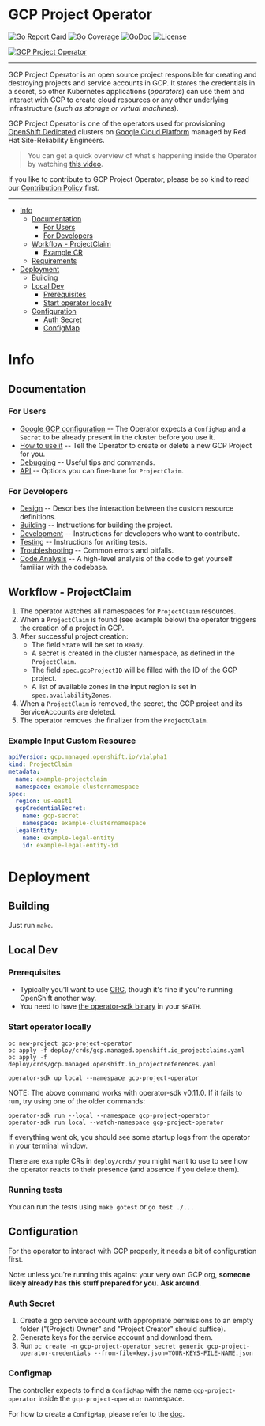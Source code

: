 # GCP Project Operator

[![Go Report Card](https://goreportcard.com/badge/github.com/openshift/gcp-project-operator)](https://goreportcard.com/report/github.com/openshift/gcp-project-operator)
![Go Coverage](./coverage_badge.png)
[![GoDoc](https://godoc.org/github.com/openshift/gcp-project-operator?status.svg)](https://pkg.go.dev/mod/github.com/openshift/gcp-project-operator)
[![License](https://img.shields.io/:license-apache-blue.svg)](http://www.apache.org/licenses/LICENSE-2.0.html)

[![GCP Project Operator](./docs/images/gcpprojectoperator.png)](https://github.com/openshift/gcp-project-operator)

----
GCP Project Operator is an open source project responsible for creating and destroying projects and service accounts in GCP.
It stores the credentials in a secret, so other Kubernetes applications (_operators_) can use them and interact with GCP to create cloud resources or any other underlying infrastructure (_such as storage or virtual machines_).

GCP Project Operator is one of the operators used for provisioning [OpenShift Dedicated](https://www.openshift.com/products/dedicated/) clusters on [Google Cloud Platform](https://cloud.google.com/) managed by Red Hat Site-Reliability Engineers.

> You can get a quick overview of what's happening inside the Operator by watching [this video](https://www.youtube.com/watch?v=BQmvN9248sI).

If you like to contribute to GCP Project Operator, please be so kind to read our [Contribution Policy](./docs/CONTRIBUTING.md) first.

----

* [Info](#info)
   * [Documentation](#documentation)
      * [For Users](#for-users)
      * [For Developers](#for-developers)
   * [Workflow - ProjectClaim](#workflow---projectclaim)
      * [Example CR](#example-cr)
   * [Requirements](#requirements)
* [Deployment](#deployment)
   * [Building](#building)
   * [Local Dev](#local-dev)
      * [Prerequisites](#prerequisites)
      * [Start operator locally](#start-operator-locally)
   * [Configuration](#configuration)
      * [Auth Secret](#auth-secret)
      * [ConfigMap](#ConfigMap)

# Info

## Documentation

### For Users

* [Google GCP configuration](./docs/gcpconfig.md) -- The Operator expects a `ConfigMap` and a `Secret` to be already present in the cluster before you use it.
* [How to use it](./docs/userstory.md) -- Tell the Operator to create or delete a new GCP Project for you.
* [Debugging](./docs/debug.md) -- Useful tips and commands.
* [API](./docs/api.md) -- Options you can fine-tune for `ProjectClaim`.

### For Developers

* [Design](./docs/design.md) -- Describes the interaction between the custom resource definitions.
* [Building](./docs/building.md) -- Instructions for building the project.
* [Development](./docs/development.md) -- Instructions for developers who want to contribute.
* [Testing](./docs/testing.md) -- Instructions for writing tests.
* [Troubleshooting](./docs/troubleshooting.md) -- Common errors and pitfalls.
* [Code Analysis](./docs/analyze.md) -- A high-level analysis of the code to get yourself familiar with the codebase.


## Workflow - ProjectClaim

1. The operator watches all namespaces for `ProjectClaim` resources.
2. When a `ProjectClaim` is found (see example below) the operator triggers the creation of a project in GCP.
3. After successful project creation:
    * The field `State` will be set to `Ready`.
    * A secret is created in the cluster namespace, as defined in the `ProjectClaim`.
    * The field `spec.gcpProjectID` will be filled with the ID of the GCP project.
    * A list of available zones in the input region is set in `spec.availabilityZones`.
4. When a `ProjectClaim` is removed, the secret, the GCP project and its ServiceAccounts are deleted.
5. The operator removes the finalizer from the `ProjectClaim`.

### Example Input Custom Resource

```yaml
apiVersion: gcp.managed.openshift.io/v1alpha1
kind: ProjectClaim
metadata:
  name: example-projectclaim
  namespace: example-clusternamespace
spec:
  region: us-east1
  gcpCredentialSecret:
    name: gcp-secret
    namespace: example-clusternamespace
  legalEntity:
    name: example-legal-entity
    id: example-legal-entity-id
```

# Deployment

## Building

Just run `make`.

## Local Dev

### Prerequisites

* Typically you'll want to use [CRC](https://github.com/code-ready/crc/), though it's fine if you're running OpenShift another way.
* You need to have [the operator-sdk binary](https://github.com/operator-framework/operator-sdk/releases) in your `$PATH`.

### Start operator locally

```
oc new-project gcp-project-operator
oc apply -f deploy/crds/gcp.managed.openshift.io_projectclaims.yaml
oc apply -f deploy/crds/gcp.managed.openshift.io_projectreferences.yaml

operator-sdk up local --namespace gcp-project-operator
```

NOTE: The above command works with operator-sdk v0.11.0. If it fails to run, try using one of the older commands:

```
operator-sdk run --local --namespace gcp-project-operator
operator-sdk run local --watch-namespace gcp-project-operator
```

If everything went ok, you should see some startup logs from the operator in your terminal window.

There are example CRs in `deploy/crds/` you might want to use to see how the operator reacts to their presence (and absence if you delete them).

### Running tests

You can run the tests using `make gotest` or `go test ./...`

## Configuration

For the operator to interact with GCP properly, it needs a bit of configuration first.

Note: unless you're running this against your very own GCP org, **someone likely already has this stuff prepared for you.**
**Ask around.**

### Auth Secret

1. Create a gcp service account with appropriate permissions to an empty folder ("(Project) Owner" and "Project Creator" should suffice).
2. Generate keys for the service account and download them.
3. Run `oc create -n gcp-project-operator secret generic gcp-project-operator-credentials --from-file=key.json=YOUR-KEYS-FILE-NAME.json`

### Configmap

The controller expects to find a `ConfigMap` with the name `gcp-project-operator` inside the `gcp-project-operator` namespace.

For how to create a `ConfigMap`, please refer to the [doc](docs/gcpconfig.md).
